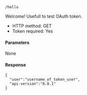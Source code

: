 `/hello`

Welcome! Usefull to test OAuth token.

* HTTP method: GET
* Token required: Yes

#### Parameters
None

#### Response
```
{
  "user":"username_of_token_user", 
  "api-version":"0.0.1"
}
```